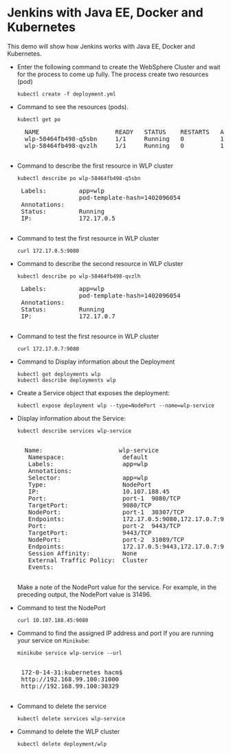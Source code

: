 # Jenkins with Java EE, Docker and Kubernetes

This demo will show how Jenkins works with Java EE, Docker and Kubernetes.


* Enter the following command to create the WebSphere Cluster and wait for the process to come up fully. 
The process create two resources (pod) 

	```
	kubectl create -f deployment.yml
	```

* Command to see the resources (pods).
	
	```
	kubectl get po
	```
	
	<pre>
	NAME                     READY   STATUS    RESTARTS   AGE
	wlp-58464fb498-q5sbn     1/1     Running   0          10s
	wlp-58464fb498-qvzlh     1/1     Running   0          10s
	</pre>

*  Command to describe the first resource in WLP cluster

	```
	kubectl describe po wlp-58464fb498-q5sbn
	```

	<pre>
	Labels:         app=wlp
					pod-template-hash=1402096054
	Annotations:    <none>
	Status:         Running
	IP:             172.17.0.5
	</pre>

*  Command to test the first resource in WLP cluster

	```
	curl 172.17.0.5:9080
	```	
	
*  Command to describe the second resource in WLP cluster
	```
	kubectl describe po wlp-58464fb498-qvzlh
	```
	
	<pre>
	Labels:         app=wlp
					pod-template-hash=1402096054
	Annotations:    <none>
	Status:         Running
	IP:             172.17.0.7
	</pre>
		
*  Command to test the first resource in WLP cluster

	```
	curl 172.17.0.7:9080
	```	
	

*  Command to Display information about the Deployment

	```
	kubectl get deployments wlp
	kubectl describe deployments wlp
	```

* Create a Service object that exposes the deployment:

	```
	kubectl expose deployment wlp --type=NodePort --name=wlp-service
	```
	 
* Display information about the Service:

	```
	kubectl describe services wlp-service
	```
	<pre>	 
	Name:                     wlp-service
	 Namespace:                default
	 Labels:                   app=wlp
	 Annotations:              <none>
	 Selector:                 app=wlp
	 Type:                     NodePort
	 IP:                       10.107.188.45
	 Port:                     port-1  9080/TCP
	 TargetPort:               9080/TCP
	 NodePort:                 port-1  30307/TCP
	 Endpoints:                172.17.0.5:9080,172.17.0.7:9080
	 Port:                     port-2  9443/TCP
	 TargetPort:               9443/TCP
	 NodePort:                 port-2  31089/TCP
	 Endpoints:                172.17.0.5:9443,172.17.0.7:9443
	 Session Affinity:         None
	 External Traffic Policy:  Cluster
	 Events:                   <none>
	</pre>
	
	Make a note of the NodePort value for the service. For example, in the preceding output, the NodePort value is 31496.
 
*  Command to test the NodePort
 
 	```
 	curl 10.107.188.45:9080
 	```	

*  Command to find the assigned IP address and port If you are running your service on `Minikube`:

 	```
 	minikube service wlp-service --url
 	```

	<pre> 	
	172-0-14-31:kubernetes hacm$ 
	http://192.168.99.100:31000
	http://192.168.99.100:30329
	</pre>

* Command to delete the service 
  
 	```
 	kubectl delete services wlp-service
 	```

* Command to delete the WLP cluster
 
 	```
 	kubectl delete deployment/wlp
 	```